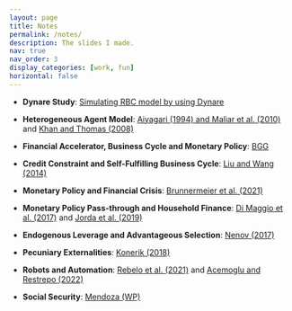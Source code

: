 ```yaml
---
layout: page
title: Notes
permalink: /notes/
description: The slides I made.
nav: true
nav_order: 3
display_categories: [work, fun]
horizontal: false
---
```

- **Dynare Study**: [Simulating RBC model by using Dynare](https://emory-my.sharepoint.com/:b:/r/personal/jzha954_emory_edu/Documents/Personal%20Website/Dynare_Study.pdf?csf=1&web=1&e=SczLQJ)

- **Heterogeneous Agent Model**: [Aiyagari (1994) and Maliar et al. (2010)](https://emory-my.sharepoint.com/:b:/r/personal/jzha954_emory_edu/Documents/Personal%20Website/Aiyagari(1994)%26K-S(2010).pdf?csf=1&web=1&e=0PF3Mz) and [Khan and Thomas (2008)](https://emory-my.sharepoint.com/:b:/r/personal/jzha954_emory_edu/Documents/Personal%20Website/Khan%20and%20Thomas%20(2008).pdf?csf=1&web=1&e=iJY5gA)

- **Financial Accelerator, Business Cycle and Monetary Policy**: [BGG](https://emory-my.sharepoint.com/:b:/r/personal/jzha954_emory_edu/Documents/Personal%20Website/BGG.pdf?csf=1&web=1&e=MKbQ5O)

- **Credit Constraint and Self-Fulfilling Business Cycle**: [Liu and Wang (2014)](https://emory-my.sharepoint.com/:b:/r/personal/jzha954_emory_edu/Documents/Personal%20Website/Liu%20and%20Wang%20(2014).pdf?csf=1&web=1&e=bvfpZU)

- **Monetary Policy and Financial Crisis**: [Brunnermeier et al. (2021)](https://emory-my.sharepoint.com/:b:/r/personal/jzha954_emory_edu/Documents/Personal%20Website/Brunnermeier%20et%20al.%20(2021).pdf?csf=1&web=1&e=lrvIAJ)

- **Monetary Policy Pass-through and Household Finance**: [Di Maggio et al. (2017)](https://emory-my.sharepoint.com/:b:/r/personal/jzha954_emory_edu/Documents/Personal%20Website/Di%20Maggio%20et%20al.%20(2017).pdf?csf=1&web=1&e=tFlCTJ) and [Jorda et al. (2019)](https://emory-my.sharepoint.com/:b:/r/personal/jzha954_emory_edu/Documents/Personal%20Website/Jorda%20et%20al.%20(2019).pdf?csf=1&web=1&e=HfVQ4q)

- **Endogenous Leverage and Advantageous Selection**: [Nenov (2017)](https://emory-my.sharepoint.com/:b:/r/personal/jzha954_emory_edu/Documents/Personal%20Website/Nenov%20(2017).pdf?csf=1&web=1&e=nxaqP5)

- **Pecuniary Externalities**: [Konerik (2018)](https://emory-my.sharepoint.com/:b:/r/personal/jzha954_emory_edu/Documents/Personal%20Website/Konerik%20(2018).pdf?csf=1&web=1&e=1Yva2V)

- **Robots and Automation**: [Rebelo et al. (2021)](https://emory-my.sharepoint.com/:b:/r/personal/jzha954_emory_edu/Documents/Personal%20Website/Rebelo%20et%20al(2021).pdf?csf=1&web=1&e=du2LlM) and [Acemoglu and Restrepo (2022)](https://emory-my.sharepoint.com/:b:/r/personal/jzha954_emory_edu/Documents/Personal%20Website/Acemoglu%20and%20Restrepo%20(2022).pdf?csf=1&web=1&e=hbA67T)

- **Social Security**: [Mendoza (WP)](https://emory-my.sharepoint.com/:b:/r/personal/jzha954_emory_edu/Documents/Personal%20Website/Mendoza.pdf?csf=1&web=1&e=XHfs4C)
